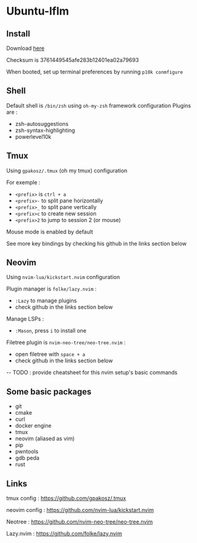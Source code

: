 # Ubuntu-lflm

## Install
Download [here](https://drive.google.com/file/d/1YhzVU6GGS2hdXN0GI8MahotBQTLKQkKn/view?usp=sharing)

Checksum is 3761449545afe283b12401ea02a79693

When booted, set up terminal preferences by running `p10k conmfigure`

## Shell
Default shell is `/bin/zsh` using `oh-my-zsh` framework configuration
Plugins are :
  - zsh-autosuggestions
  - zsh-syntax-highlighting
  - powerlevel10k

## Tmux
Using `gpakosz/.tmux` (oh my tmux) configuration

For exemple :
  - `<prefix>` is `ctrl + a`
  - `<prefix>-` to split pane horizontally
  - `<prefix>_` to split pane vertically
  - `<prefix>c` to create new session
  - `<prefix>2` to jump to session 2 (or mouse)

Mouse mode is enabled by default

See more key bindings by checking his github in the links section below

## Neovim
Using `nvim-lua/kickstart.nvim` configuration

Plugin manager is `folke/lazy.nvim` :
  - `:Lazy` to manage plugins
  - check github in the links section below

Manage LSPs :
  - `:Mason`, press `i` to install one

Filetree plugin is `nvim-neo-tree/neo-tree.nvim` :
  - open filetree with `space + a`
  - check github in the links section below

-- TODO : provide cheatsheet for this nvim setup's basic commands

## Some basic packages
- git
- cmake
- curl
- docker engine
- tmux
- neovim (aliased as vim)
- pip
- pwntools
- gdb peda
- rust

## Links
tmux config : https://github.com/gpakosz/.tmux

neovim config : https://github.com/nvim-lua/kickstart.nvim

Neotree : https://github.com/nvim-neo-tree/neo-tree.nvim

Lazy.nvim : https://github.com/folke/lazy.nvim

